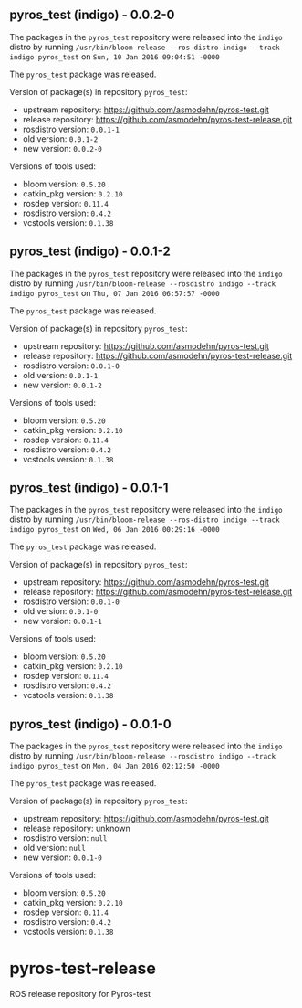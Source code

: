 ## pyros_test (indigo) - 0.0.2-0

The packages in the `pyros_test` repository were released into the `indigo` distro by running `/usr/bin/bloom-release --ros-distro indigo --track indigo pyros_test` on `Sun, 10 Jan 2016 09:04:51 -0000`

The `pyros_test` package was released.

Version of package(s) in repository `pyros_test`:
- upstream repository: https://github.com/asmodehn/pyros-test.git
- release repository: https://github.com/asmodehn/pyros-test-release.git
- rosdistro version: `0.0.1-1`
- old version: `0.0.1-2`
- new version: `0.0.2-0`

Versions of tools used:
- bloom version: `0.5.20`
- catkin_pkg version: `0.2.10`
- rosdep version: `0.11.4`
- rosdistro version: `0.4.2`
- vcstools version: `0.1.38`


## pyros_test (indigo) - 0.0.1-2

The packages in the `pyros_test` repository were released into the `indigo` distro by running `/usr/bin/bloom-release --rosdistro indigo --track indigo pyros_test` on `Thu, 07 Jan 2016 06:57:57 -0000`

The `pyros_test` package was released.

Version of package(s) in repository `pyros_test`:
- upstream repository: https://github.com/asmodehn/pyros-test.git
- release repository: https://github.com/asmodehn/pyros-test-release.git
- rosdistro version: `0.0.1-0`
- old version: `0.0.1-1`
- new version: `0.0.1-2`

Versions of tools used:
- bloom version: `0.5.20`
- catkin_pkg version: `0.2.10`
- rosdep version: `0.11.4`
- rosdistro version: `0.4.2`
- vcstools version: `0.1.38`


## pyros_test (indigo) - 0.0.1-1

The packages in the `pyros_test` repository were released into the `indigo` distro by running `/usr/bin/bloom-release --ros-distro indigo --track indigo pyros_test` on `Wed, 06 Jan 2016 00:29:16 -0000`

The `pyros_test` package was released.

Version of package(s) in repository `pyros_test`:
- upstream repository: https://github.com/asmodehn/pyros-test.git
- release repository: https://github.com/asmodehn/pyros-test-release.git
- rosdistro version: `0.0.1-0`
- old version: `0.0.1-0`
- new version: `0.0.1-1`

Versions of tools used:
- bloom version: `0.5.20`
- catkin_pkg version: `0.2.10`
- rosdep version: `0.11.4`
- rosdistro version: `0.4.2`
- vcstools version: `0.1.38`


## pyros_test (indigo) - 0.0.1-0

The packages in the `pyros_test` repository were released into the `indigo` distro by running `/usr/bin/bloom-release --rosdistro indigo --track indigo pyros_test` on `Mon, 04 Jan 2016 02:12:50 -0000`

The `pyros_test` package was released.

Version of package(s) in repository `pyros_test`:
- upstream repository: https://github.com/asmodehn/pyros-test.git
- release repository: unknown
- rosdistro version: `null`
- old version: `null`
- new version: `0.0.1-0`

Versions of tools used:
- bloom version: `0.5.20`
- catkin_pkg version: `0.2.10`
- rosdep version: `0.11.4`
- rosdistro version: `0.4.2`
- vcstools version: `0.1.38`


# pyros-test-release
ROS release repository for Pyros-test
